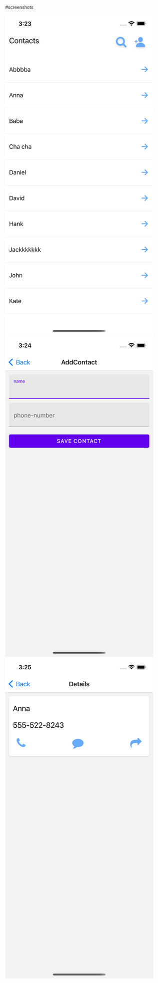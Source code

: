 #screenshots

![alt text](https://github.com/nahidmbstu/react-native-ios-android-contacts-app/blob/master/assets/Simulator%20Screen%20Shot%20-%20iPhone%2012%20-%202021-09-11%20at%2015.23.58.png)
![alt text](https://github.com/nahidmbstu/react-native-ios-android-contacts-app/blob/master/assets/Simulator%20Screen%20Shot%20-%20iPhone%2012%20-%202021-09-11%20at%2015.24.38.png)
![alt text](https://github.com/nahidmbstu/react-native-ios-android-contacts-app/blob/master/assets/Simulator%20Screen%20Shot%20-%20iPhone%2012%20-%202021-09-11%20at%2015.25.02.png)
